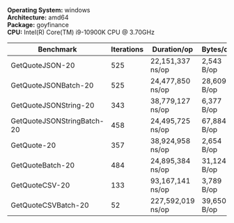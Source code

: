 **Operating System:** windows  
**Architecture:** amd64  
**Package:** goyfinance  
**CPU:** Intel(R) Core(TM) i9-10900K CPU @ 3.70GHz

| Benchmark                  | Iterations | Duration/op       | Bytes/op    | Allocs/op     |
|----------------------------|------------|-------------------|-------------|---------------|
| GetQuoteJSON-20            | 525        | 22,151,337 ns/op  | 2,543 B/op  | 84 allocs/op  |
| GetQuoteJSONBatch-20       | 525        | 24,477,850 ns/op  | 28,609 B/op | 874 allocs/op |
| GetQuoteJSONString-20      | 343        | 38,779,127 ns/op  | 6,377 B/op  | 44 allocs/op  |
| GetQuoteJSONStringBatch-20 | 458        | 24,495,725 ns/op  | 67,884 B/op | 478 allocs/op |
| GetQuote-20                | 357        | 38,924,958 ns/op  | 2,654 B/op  | 86 allocs/op  |
| GetQuoteBatch-20           | 484        | 24,895,384 ns/op  | 31,124 B/op | 898 allocs/op |
| GetQuoteCSV-20             | 133        | 93,167,141 ns/op  | 3,789 B/op  | 46 allocs/op  |
| GetQuoteCSVBatch-20        | 52         | 227,592,019 ns/op | 39,650 B/op | 494 allocs/op |
